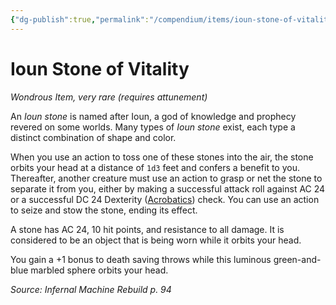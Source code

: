 ```yaml
---
{"dg-publish":true,"permalink":"/compendium/items/ioun-stone-of-vitality-imr/","tags":["compendium/src/5e/imr","item/attunement/required","item/rarity/very-rare","item/wondrous"]}
---
```


# Ioun Stone of Vitality
*Wondrous Item, very rare (requires attunement)*  


An *Ioun stone* is named after Ioun, a god of knowledge and prophecy revered on some worlds. Many types of *Ioun stone* exist, each type a distinct combination of shape and color.

When you use an action to toss one of these stones into the air, the stone orbits your head at a distance of `1d3` feet and confers a benefit to you. Thereafter, another creature must use an action to grasp or net the stone to separate it from you, either by making a successful attack roll against AC 24 or a successful DC 24 Dexterity ([Acrobatics](rules/skills.md#Acrobatics)) check. You can use an action to seize and stow the stone, ending its effect.

A stone has AC 24, 10 hit points, and resistance to all damage. It is considered to be an object that is being worn while it orbits your head.

You gain a +1 bonus to death saving throws while this luminous green-and-blue marbled sphere orbits your head.

*Source: Infernal Machine Rebuild p. 94*